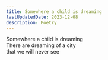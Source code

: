```yaml
---
title: Somewhere a child is dreaming
lastUpdatedDate: 2023-12-08
description: Poetry
---
```


Somewhere a child is dreaming\
There are dreaming of a city\
that we will never see
